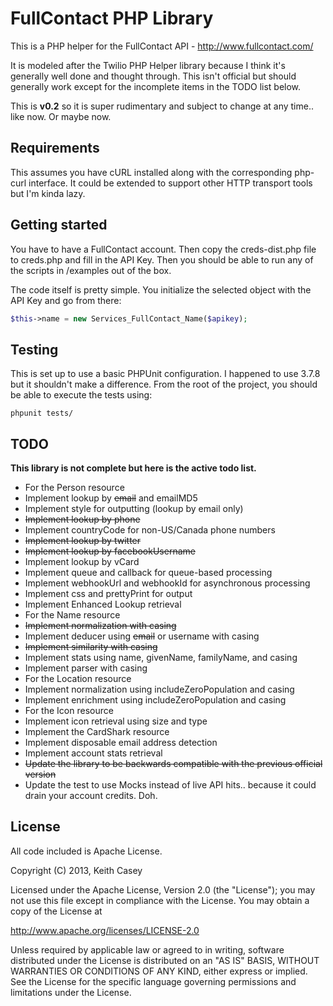 FullContact PHP Library
================

This is a PHP helper for the FullContact API - http://www.fullcontact.com/

It is modeled after the Twilio PHP Helper library because I think it's generally well done and thought through. This isn't official but should generally work except for the incomplete items in the TODO list below.

This is **v0.2** so it is super rudimentary and subject to change at any time.. like now. Or maybe now.

## Requirements

This assumes you have cURL installed along with the corresponding php-curl interface. It could be extended to support other HTTP transport tools but I'm kinda lazy.

## Getting started

You have to have a FullContact account. Then copy the creds-dist.php file to creds.php and fill in the API Key. Then you should be able to run any of the scripts in /examples out of the box.

The code itself is pretty simple. You initialize the selected object with the API Key and go from there:

```php
$this->name = new Services_FullContact_Name($apikey);
```

## Testing

This is set up to use a basic PHPUnit configuration. I happened to use 3.7.8 but it shouldn't make a difference. From the root of the project, you should be able to execute the tests using:

```shell
phpunit tests/
```

## TODO

**This library is not complete but here is the active todo list.**

*  For the Person resource
 *  Implement lookup by ~~email~~ and emailMD5
  *  Implement style for outputting (lookup by email only)
 *  ~~Implement lookup by phone~~
  *  Implement countryCode for non-US/Canada phone numbers
 *  ~~Implement lookup by twitter~~
 *  ~~Implement lookup by facebookUsername~~
 *  Implement lookup by vCard
 *  Implement queue and callback for queue-based processing
 *  Implement webhookUrl and webhookId for asynchronous processing
 *  Implement css and prettyPrint for output
 *  Implement Enhanced Lookup retrieval
*  For the Name resource
 *  ~~Implement normalization with casing~~
 *  Implement deducer using ~~email~~ or username with casing
 *  ~~Implement similarity with casing~~
 *  Implement stats using name, givenName, familyName, and casing
 *  Implement parser with casing
*  For the Location resource
 *  Implement normalization using includeZeroPopulation and casing
 *  Implement enrichment using includeZeroPopulation and casing
*  For the Icon resource
 *  Implement icon retrieval using size and type
*  Implement the CardShark resource
*  Implement disposable email address detection
*  Implement account stats retrieval
*  ~~Update the library to be backwards compatible with the previous official version~~
*  Update the test to use Mocks instead of live API hits.. because it could drain your account credits. Doh.


## License

All code included is Apache License.

Copyright (C) 2013, Keith Casey <contrib at caseysoftware dot com>


Licensed under the Apache License, Version 2.0 (the "License");
you may not use this file except in compliance with the License.
You may obtain a copy of the License at

http://www.apache.org/licenses/LICENSE-2.0

Unless required by applicable law or agreed to in writing, software
distributed under the License is distributed on an "AS IS" BASIS,
WITHOUT WARRANTIES OR CONDITIONS OF ANY KIND, either express or implied.
See the License for the specific language governing permissions and
limitations under the License.